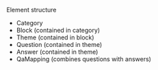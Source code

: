 Element structure
- Category
- Block (contained in category)
- Theme (contained in block)
- Question (contained in theme)
- Answer (contained in theme)
- QaMapping (combines questions with answers)
